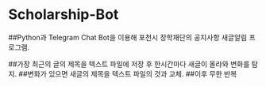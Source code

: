 # Scholarship-Bot

##Python과 Telegram Chat Bot을 이용해 포천시 장학재단의 공지사항 새글알림 프로그램.

##가장 최근의 글의 제목을 텍스트 파일에 저장 후 한시간마다 새글이 올라와 변화를 탐지.
##변화가 있으면 새글의 제목을 텍스트 파일의 것과 교체. 
##이후 무한 반복
